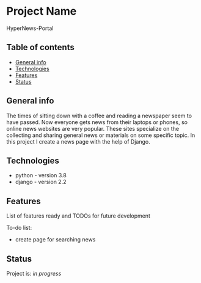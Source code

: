 # Project Name
HyperNews-Portal

## Table of contents
* [General info](#general-info)
* [Technologies](#technologies)
* [Features](#features)
* [Status](#status)

## General info
The times of sitting down with a coffee and reading a newspaper seem to have passed. Now everyone gets news from their laptops or phones, so online news websites are very popular. These sites specialize on the collecting and sharing general news or materials on some specific topic. In this project I create a news page with the help of Django.

## Technologies
* python - version 3.8
* django - version 2.2

## Features
List of features ready and TODOs for future development

To-do list:
* create page for searching news

## Status
Project is: _in progress_
